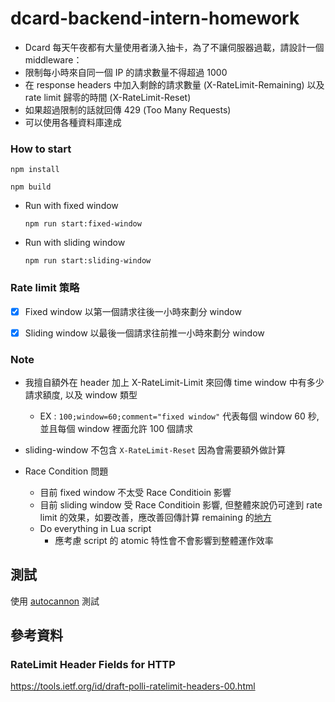 # dcard-backend-intern-homework

-   Dcard 每天午夜都有大量使用者湧入抽卡，為了不讓伺服器過載，請設計一個 middleware：
-   限制每小時來自同一個 IP 的請求數量不得超過 1000
-   在 response headers 中加入剩餘的請求數量 (X-RateLimit-Remaining) 以及 rate limit 歸零的時間 (X-RateLimit-Reset)
-   如果超過限制的話就回傳 429 (Too Many Requests)
-   可以使用各種資料庫達成

### How to start

`npm install`

`npm build`

-   Run with fixed window
 
    `npm run start:fixed-window`

-   Run with sliding window
 
    `npm run start:sliding-window`

### Rate limit 策略

-   [x] Fixed window
        以第一個請求往後一小時來劃分 window

-   [x] Sliding window
        以最後一個請求往前推一小時來劃分 window

### Note

-   我擅自額外在 header 加上 X-RateLimit-Limit 來回傳 time window 中有多少請求額度, 以及 window 類型

    -   EX : `100;window=60;comment="fixed window"` 代表每個 window 60 秒,並且每個 window 裡面允許 100 個請求

-   sliding-window 不包含 `X-RateLimit-Reset` 因為會需要額外做計算

-   Race Condition 問題
    -   目前 fixed window 不太受 Race Conditioin 影響
    -   目前 sliding window 受 Race Conditioin 影響, 但整體來說仍可達到 rate limit 的效果，如要改善，應改善回傳計算 remaining 的[地方](https://github.com/vn7n24fzkq/dcard-backend-intern-homework/blob/a515d4dffcbf94c5ca9775bc519e1553433169ae/src/middleware/rateLimit.ts#L37)
    -   Do everything in Lua script
        -   應考慮 script 的 atomic 特性會不會影響到整體運作效率
## 測試
使用 [autocannon](https://github.com/mcollina/autocannon) 測試

## 參考資料

### RateLimit Header Fields for HTTP

https://tools.ietf.org/id/draft-polli-ratelimit-headers-00.html
